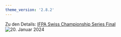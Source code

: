 ```yaml
---
theme_version: '2.8.2'
---
```

Zu den Details: 
[IFPA Swiss Championship Series Final](https://www.ifpapinball.com/tournaments/view.php?t=65521#)   
![20. Januar 2024](C:\Users\User\Documents\website\public\images\ifpa-european-championship-series.jpg)  

